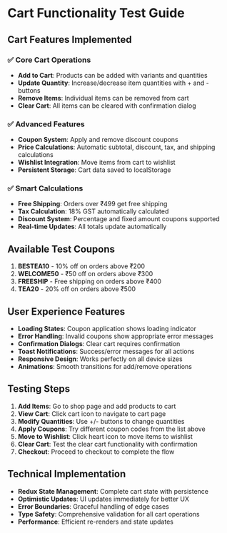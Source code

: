 # Cart Functionality Test Guide

## Cart Features Implemented

### ✅ Core Cart Operations
- **Add to Cart**: Products can be added with variants and quantities
- **Update Quantity**: Increase/decrease item quantities with + and - buttons
- **Remove Items**: Individual items can be removed from cart
- **Clear Cart**: All items can be cleared with confirmation dialog

### ✅ Advanced Features
- **Coupon System**: Apply and remove discount coupons
- **Price Calculations**: Automatic subtotal, discount, tax, and shipping calculations
- **Wishlist Integration**: Move items from cart to wishlist
- **Persistent Storage**: Cart data saved to localStorage

### ✅ Smart Calculations
- **Free Shipping**: Orders over ₹499 get free shipping
- **Tax Calculation**: 18% GST automatically calculated
- **Discount System**: Percentage and fixed amount coupons supported
- **Real-time Updates**: All totals update automatically

## Available Test Coupons

1. **BESTEA10** - 10% off on orders above ₹200
2. **WELCOME50** - ₹50 off on orders above ₹300  
3. **FREESHIP** - Free shipping on orders above ₹400
4. **TEA20** - 20% off on orders above ₹500

## User Experience Features

- **Loading States**: Coupon application shows loading indicator
- **Error Handling**: Invalid coupons show appropriate error messages
- **Confirmation Dialogs**: Clear cart requires confirmation
- **Toast Notifications**: Success/error messages for all actions
- **Responsive Design**: Works perfectly on all device sizes
- **Animations**: Smooth transitions for add/remove operations

## Testing Steps

1. **Add Items**: Go to shop page and add products to cart
2. **View Cart**: Click cart icon to navigate to cart page
3. **Modify Quantities**: Use +/- buttons to change quantities
4. **Apply Coupons**: Try different coupon codes from the list above
5. **Move to Wishlist**: Click heart icon to move items to wishlist
6. **Clear Cart**: Test the clear cart functionality with confirmation
7. **Checkout**: Proceed to checkout to complete the flow

## Technical Implementation

- **Redux State Management**: Complete cart state with persistence
- **Optimistic Updates**: UI updates immediately for better UX
- **Error Boundaries**: Graceful handling of edge cases
- **Type Safety**: Comprehensive validation for all cart operations
- **Performance**: Efficient re-renders and state updates
